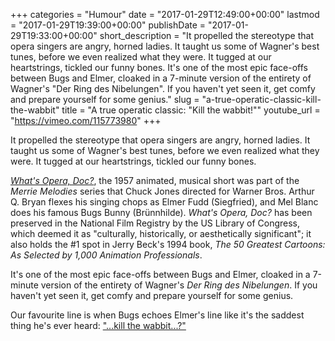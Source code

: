 +++
categories = "Humour"
date = "2017-01-29T12:49:00+00:00"
lastmod = "2017-01-29T19:39:00+00:00"
publishDate = "2017-01-29T19:33:00+00:00"
short_description = "It propelled the stereotype that opera singers are angry, horned ladies. It taught us some of Wagner&#039;s best tunes, before we even realized what they were. It tugged at our heartstrings, tickled our funny bones. It&#039;s one of the most epic face-offs between Bugs and Elmer, cloaked in a 7-minute version of the entirety of Wagner&#039;s &quot;Der Ring des Nibelungen&quot;. If you haven&#039;t yet seen it, get comfy and prepare yourself for some genius."
slug = "a-true-operatic-classic-kill-the-wabbit"
title = "A true operatic classic: &quot;Kill the wabbit!&quot;"
youtube_url = "https://vimeo.com/115773980"
+++

It propelled the stereotype that opera singers are angry, horned ladies. It taught us some of Wagner's best tunes, before we even realized what they were. It tugged at our heartstrings, tickled our funny bones.

[*What's Opera, Doc?*](http://store.schmopera.com/collections/womens-t-shirts/products/kill-the-wabbit-womens-t-shirt), the 1957 animated, musical short was part of the *Merrie Melodies* series that Chuck Jones directed for Warner Bros. Arthur Q. Bryan flexes his singing chops as Elmer Fudd (Siegfried), and Mel Blanc does his famous Bugs Bunny (Brünnhilde). *What's Opera, Doc?* has been preserved in the National Film Registry by the US Library of Congress, which deemed it as "culturally, historically, or aesthetically significant"; it also holds the #1 spot in Jerry Beck's 1994 book, *The 50 Greatest Cartoons: As Selected by 1,000 Animation Professionals*.

It's one of the most epic face-offs between Bugs and Elmer, cloaked in a 7-minute version of the entirety of Wagner's *Der Ring des Nibelungen*. If you haven't yet seen it, get comfy and prepare yourself for some genius.

Our favourite line is when Bugs echoes Elmer's line like it's the saddest thing he's ever heard: ["...kill the wabbit...?"](http://store.schmopera.com/collections/womens-t-shirts/products/kill-the-wabbit-womens-t-shirt)


